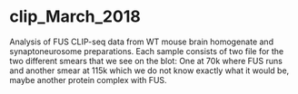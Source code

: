 # clip_March_2018

Analysis of FUS CLIP-seq data from WT mouse brain homogenate and synaptoneurosome preparations. Each sample consists of two file for the two different smears that we see on the blot: One at 70k where FUS runs and another smear at 115k which we do not know exactly what it would be, maybe another protein complex with FUS. 
